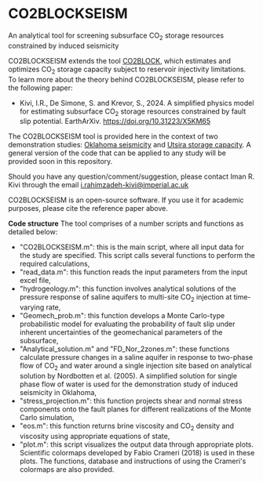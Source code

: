 # CO2BLOCKSEISM
An analytical tool for screening subsurface CO<sub>2</sub> storage resources constrained by induced seismicity

CO2BLOCKSEISM extends the tool [CO2BLOCK](https://github.com/co2block/CO2BLOCK), which estimates and optimizes CO<sub>2</sub> storage capacity subject to reservoir injectivity limitations. To learn more about the theory behind CO2BLOCKSEISM, please refer to the following paper:
- Kivi, I.R., De Simone, S. and Krevor, S., 2024. A simplified physics model for estimating subsurface CO<sub>2</sub> storage resources constrained ‎by fault slip potential. EarthArXiv. https://doi.org/10.31223/X5KM65

The CO2BLOCKSEISM tool is provided here in the context of two demonstration studies: [Oklahoma seismicity](https://github.com/imanrahimzadeh/CO2BLOCKSEISM/tree/main/Oklahoma%20seismicity) and [Utsira storage capacity](https://github.com/imanrahimzadeh/CO2BLOCKSEISM/tree/main/Utsira%20storage%20capacity). A general version of the code that can be applied to any study will be provided soon in this repository. 

Should you have any question/comment/suggestion, please contact Iman R. Kivi through the email i.rahimzadeh-kivi@imperial.ac.uk

CO2BLOCKSEISM is an open-source software. If you use it for academic purposes, please cite the reference paper above. 


**Code structure**
The tool comprises of a number scripts and functions as detailed below:
- "CO2BLOCKSEISM.m": this is the main script, where all input data for the study are specified. This script calls several functions to perform the required calculations,
- "read_data.m": this function reads the input parameters from the input excel file,
- "hydrogeology.m": this function involves analytical solutions of the pressure response of saline aquifers to multi-site CO<sub>2</sub> injection at time-varying rate,
- "Geomech_prob.m": this function develops a Monte Carlo-type probabilistic model for evaluating the probability of fault slip under inherent uncertainties of the geomechanical parameters of the subsurface,
- "Analytical_solution.m" and "FD_Nor_2zones.m": these functions calculate pressure changes in a saline aquifer in response to two-phase flow of CO<sub>2</sub> and water around a single injection site based on analytical solution by Nordbotten et al. (2005). A simplified solution for single phase flow of water is used for the demonstration study of induced seismicity in Oklahoma,
- "stress_projection.m": this function projects shear and normal stress components onto the fault planes for different realizations of the Monte Carlo simulation,
- "eos.m": this function returns brine viscosity and CO<sub>2</sub> density and viscosity using appropriate equations of state,
- "plot.m": this script visualizes the output data through appropriate plots. Scientific colormaps developed by Fabio Crameri (2018) is used in these plots. The functions, database and instructions of using the Crameri's colormaps are also provided.     
